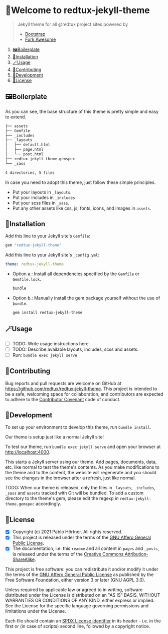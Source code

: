 <!-- SPDX-License-Identifier: CC-BY-SA-4.0 -->
<!-- Copyright (c) 2021 Pablo Hörtner. All rights reserved. -->

# 👋Welcome to redtux-jekyll-theme

> Jekyll theme for all @redtux project sites powered by
>
> - [Bootstrap](https://getbootstrap.com/)
> - [Fork Awesome](https://forkaweso.me/)

1. [🖼️Boilerplate](#️boilerplate)
2. [💾Installation](#installation)
3. [🪄Usage](#usage)
4. [👥Contributing](#contributing)
5. [🎨Development](#development)
6. [📄License](#license)

## 🖼️Boilerplate

As you can see, the base structure of this theme is pretty simple and easy to extend.

```bash
├── assets
├── Gemfile
├── _includes
├── _layouts
│   ├── default.html
│   ├── page.html
│   └── post.html
├── redtux-jekyll-theme.gemspec
└── _sass

4 directories, 5 files
```

In case you need to adopt this theme, just follow these simple principles.

- Put your layouts in `_layouts`.
- Put your includes in `_includes`
- Put your scss files in `_sass`.
- Put any other assets like css, js, fonts, icons, and images in `assets`.

## 💾Installation

Add this line to your Jekyll site's `Gemfile`:

```ruby
gem "redtux-jekyll-theme"
```

Add this line to your Jekyll site's `_config.yml`:

```yaml
theme: redtux-jekyll-theme
```

- Option a.: Install all dependencies specified by the `Gemfile` or `Gemfile.lock`.

  ```bash
  bundle
  ```

- Option b.: Manually install the gem package yourself without the use of `bundle`.

  ```bash
  gem install redtux-jekyll-theme
  ```

## 🪄Usage

- [ ] TODO: Write usage instructions here.
- [ ] TODO: Describe available layouts, includes, scss and assets.
- [ ] Run: `bundle exec jekyll serve`

## 👥Contributing

Bug reports and pull requests are welcome on GitHub at
<https://github.com/redtux/redtux-jekyll-theme>.
This project is intended to be a safe, welcoming space for collaboration,
and contributors are expected to adhere to the
[Contributor Covenant](http://contributor-covenant.org) code of conduct.

## 🎨Development

To set up your environment to develop this theme, run `bundle install`.

Our theme is setup just like a normal Jekyll site!

To test our theme, run `bundle exec jekyll serve` and open your browser at
<http://localhost:4000>.

This starts a Jekyll server using our theme. Add pages, documents, data, etc.
like normal to test the theme's contents. As you make modifications to the theme
and to the content, the website will regenerate and you should see the changes
in the browser after a refresh, just like normal.

TODO: When our theme is released, only the files in `_layouts`, `_includes`, `_sass`
and `assets` tracked with Git will be bundled. To add a custom directory to the
theme's gem, please edit the regexp in `redtux-jekyll-theme.gemspec` accordingly.

## 📄License

- [x] Copyright (c) 2021 Pablo Hörtner. All rights reserved.
- [x] This project is released under the terms of the [GNU Affero General Public License].
- [x] The documentation, i.e. this `readme` and all content in `pages` and `_posts`,
  is released under the terms of the [Creative Commons Attribution-ShareAlike].

This project is free software: you can redistribute it and/or modify it
under the terms of the [GNU Affero General Public License] as published
by the Free Software Foundation, either version 3 or later (GNU AGPL 3.0).

Unless required by applicable law or agreed to in writing, software
distributed under the License is distributed on an "AS IS" BASIS,
WITHOUT WARRANTIES OR CONDITIONS OF ANY KIND, either express or implied.
See the License for the specific language governing permissions and
limitations under the License.

Each file should contain an [SPDX License Identifier] in its header - i.e. in
the first or (in case of scripts) second line, followed by a copyright notice.

[SPDX License Identifier]: https://spdx.dev/ids/ "SPDX IDs"
[GNU Affero General Public License]: https://www.gnu.org/licenses/agpl-3.0.html "GNU AGPL 3.0"
[Creative Commons Attribution-ShareAlike]: https://spdx.org/licenses/CC-BY-SA-4.0 "CC BY-SA 4.0"
